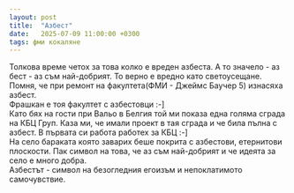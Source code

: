 ```yaml
---
layout: post
title:  "Азбест"
date:   2025-07-09 11:00:00 +0300
tags: фми кокаляне
---
```

Толкова време четох за това колко е вреден азбеста.
А то значело - аз бест - аз съм най-добрият. То верно е вредно като светоусещане.  
Помня, че при ремонт на факултета(ФМИ - Джеймс Баучер 5) изнасяха азбест.   
Фрашкан е тоя факултет с азбестовци :-]   
Като бях на гости при Вальо в Белгия той ми показа една голяма сграда на КБЦ Груп.
Каза ми, че имали проект в тая сграда и че била пълна с азбест. В първата си работа работех за КБЦ :-]  
На село бараката която заварих беше покрита с азбестови, етернитови плоскости.
Пак символ на това, че аз съм най-добрият и че идеята за село е много добра.  
Азбестът - символ на безогледния егоизъм и непоклатимото самочувствие.